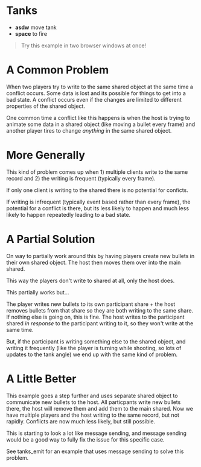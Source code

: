 # Tanks

- **asdw** move tank
- **space** to fire

> Try this example in two browser windows at once!

# A Common Problem

When two players try to write to the same shared object at the same time a conflict occurs. Some data is lost and its possible for things to get into a bad state. A conflict occurs even if the changes are limited to different properties of the shared object.

One common time a conflict like this happens is when the host is trying to animate some data in a shared object (like moving a bullet every frame) and another player tires to change _anything_ in the same shared object.

# More Generally

This kind of problem comes up when 1) multiple clients write to the same record and 2) the writing is frequent (typically every frame).

If only one client is writing to the shared there is no potential for conficts.

If writing is infrequent (typically event based rather than every frame), the potential for a conflict is there, but its less likely to happen and much less likely to happen repeatedly leading to a bad state.

# A Partial Solution

On way to partially work around this by having players create new bullets in their own shared object. The host then moves them over into the main shared.

This way the players don't write to shared at all, only the host does.

This partially works but...

The player writes new bullets to its own participant share + the host removes bullets from that share so they are both writing to the same share. If nothing else is going on, this is fine. The host writes to the participant shared _in response_ to the participant writing to it, so they won't write at the same time.

But, if the participant is writing something else to the shared object, and writing it frequently (like the player is turning while shooting, so lots of updates to the tank angle) we end up with the same kind of problem.

# A Little Better

This example goes a step further and uses separate shared object to communicate new bullets to the host. All particpants write new bullets there, the host will remove them and add them to the main shared. Now we have multiple players and the host writing to the same record, but not rapidly. Conflicts are now much less likely, but still possible.

This is starting to look a lot like message sending, and message sending would be a good way to fully fix the issue for this specific case.

See tanks_emit for an example that uses message sending to solve this problem.
